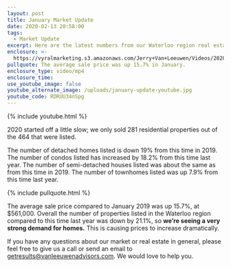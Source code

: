 ```yaml
---
layout: post
title: January Market Update
date: 2020-02-13 20:58:00
tags:
  - Market Update
excerpt: Here are the latest numbers from our Waterloo region real estate market.
enclosure: >-
  https://vyralmarketing.s3.amazonaws.com/Jerry+Van+Leeuwen/Videos/2020/January+Market+Update.mp4
pullquote: The average sale price was up 15.7% in January.
enclosure_type: video/mp4
enclosure_time:
use_youtube_image: false
youtube_alternate_image: /uploads/january-update-youtube.jpg
youtube_code: RDRUU34nSpg
---
```


{% include youtube.html %}

2020 started off a little slow; we only sold 281 residential properties out of the 464 that were listed.&nbsp;

The number of detached homes listed is down 19% from this time in 2019. The number of condos listed has increased by 18.2% from this time last year. The number of semi-detached houses listed was about the same as from this time in 2019. The number of townhomes listed was up 7.9% from this time last year.&nbsp;

{% include pullquote.html %}

The average sale price compared to January 2019 was up 15.7%, at $561,000. Overall the number of properties listed in the Waterloo region compared to this time last year was down by 21.1%, so **we’re seeing a very strong demand for homes.** This is causing prices to increase dramatically.&nbsp;

If you have any questions about our market or real estate in general, please feel free to give us a call or send an email to getresults@vanleeuwenadvisors.com. We would love to help you.